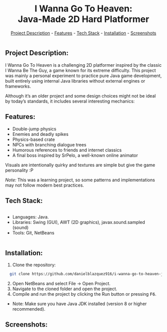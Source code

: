 <h1 align="center">I Wanna Go To Heaven: <br> Java-Made 2D Hard Platformer</h1>
<p align="center"><a href="#project-description">Project Description</a> - <a href="#features">Features</a> - <a href="#tech-stack">Tech Stack</a> - <a href="#installation">Installation</a> - <a href="#screenshots">Screenshots</a></p>

<img src="" alt="" align="middle" width="auto" height="auto">

## Project Description:

<p>I Wanna Go To Heaven is a challenging 2D platformer inspired by the classic I Wanna Be The Guy, a game known for its extreme difficulty.
This project was mainly a personal experiment to practice pure Java game development, built entirely using internal Java libraries without external engines or frameworks.

Although it’s an older project and some design choices might not be ideal by today’s standards, it includes several interesting mechanics:</p>

## Features:
<ul>
<li>Double-jump physics</li>
<li>Enemies and deadly spikes</li>
<li>Physics-based crate</li>
<li>NPCs with branching dialogue trees</li>
<li>Humorous references to friends and internet classics</li>
<li>A final boss inspired by SrPelo, a well-known online animator</li>
</ul>

<p>Visuals are intentionally quirky and textures are simple but give the game personality :P</p>

<p><em>Note:</em> This was a learning project, so some patterns and implementations may not follow modern best practices.</p>

## Tech Stack:
<ul style="text-align: left; display: inline-block;">
  <li>Languages: Java.</li>
  <li>Libraries: Swing (GUI), AWT (2D graphics), javax.sound.sampled (sound)</li>
  <li>Tools: Git, NetBeans</li>
</ul>

## Installation:
1. Clone the repository:
```bash 
  git clone https://github.com/danielblazquez916/i-wanna-go-to-heaven-java.git
```
2. Open NetBeans and select File → Open Project.
3. Navigate to the cloned folder and open the project.
4. Compile and run the project by clicking the Run button or pressing <kbd>F6</kbd>.

- Note: Make sure you have Java JDK installed (version 8 or higher recommended).

## Screenshots:
